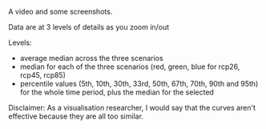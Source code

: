 A video and some screenshots.

Data are at 3 levels of details as you zoom in/out

Levels:
 - average median across the three scenarios
 - median for each of the three scenarios (red, green, blue for rcp26, rcp45, rcp85)
 - percentile values (5th, 10th, 30th, 33rd, 50th, 67th, 70th, 90th and 95th) for the whole time period, plus the median for the selected
 
Disclaimer: As a visualisation researcher, I would say that the curves aren't effective because they are all too similar. 